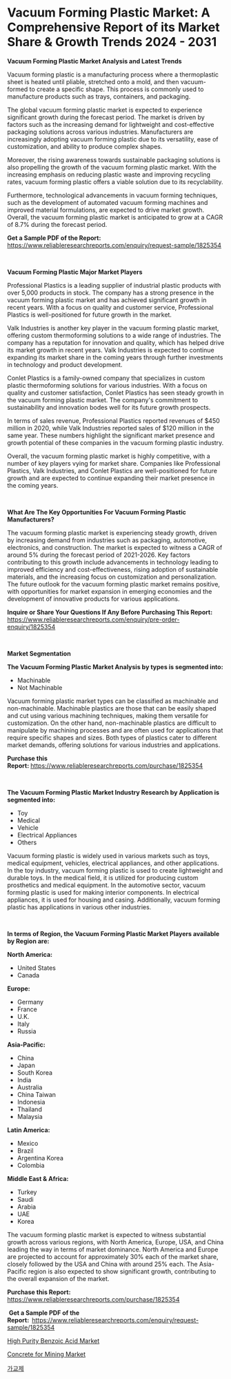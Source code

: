 <p><h1>Vacuum Forming Plastic Market: A Comprehensive Report of its Market Share & Growth Trends 2024 - 2031</h1></p><p><strong>Vacuum Forming Plastic Market Analysis and Latest Trends</strong></p>
<p><p>Vacuum forming plastic is a manufacturing process where a thermoplastic sheet is heated until pliable, stretched onto a mold, and then vacuum-formed to create a specific shape. This process is commonly used to manufacture products such as trays, containers, and packaging.</p><p>The global vacuum forming plastic market is expected to experience significant growth during the forecast period. The market is driven by factors such as the increasing demand for lightweight and cost-effective packaging solutions across various industries. Manufacturers are increasingly adopting vacuum forming plastic due to its versatility, ease of customization, and ability to produce complex shapes.</p><p>Moreover, the rising awareness towards sustainable packaging solutions is also propelling the growth of the vacuum forming plastic market. With the increasing emphasis on reducing plastic waste and improving recycling rates, vacuum forming plastic offers a viable solution due to its recyclability.</p><p>Furthermore, technological advancements in vacuum forming techniques, such as the development of automated vacuum forming machines and improved material formulations, are expected to drive market growth. Overall, the vacuum forming plastic market is anticipated to grow at a CAGR of 8.7% during the forecast period.</p></p>
<p><strong>Get a Sample PDF of the Report:&nbsp;</strong> <a href="https://www.reliableresearchreports.com/enquiry/request-sample/1825354">https://www.reliableresearchreports.com/enquiry/request-sample/1825354</a></p>
<p>&nbsp;</p>
<p><strong>Vacuum Forming Plastic Major Market Players</strong></p>
<p><p>Professional Plastics is a leading supplier of industrial plastic products with over 5,000 products in stock. The company has a strong presence in the vacuum forming plastic market and has achieved significant growth in recent years. With a focus on quality and customer service, Professional Plastics is well-positioned for future growth in the market.</p><p>Valk Industries is another key player in the vacuum forming plastic market, offering custom thermoforming solutions to a wide range of industries. The company has a reputation for innovation and quality, which has helped drive its market growth in recent years. Valk Industries is expected to continue expanding its market share in the coming years through further investments in technology and product development.</p><p>Conlet Plastics is a family-owned company that specializes in custom plastic thermoforming solutions for various industries. With a focus on quality and customer satisfaction, Conlet Plastics has seen steady growth in the vacuum forming plastic market. The company's commitment to sustainability and innovation bodes well for its future growth prospects.</p><p>In terms of sales revenue, Professional Plastics reported revenues of $450 million in 2020, while Valk Industries reported sales of $120 million in the same year. These numbers highlight the significant market presence and growth potential of these companies in the vacuum forming plastic industry.</p><p>Overall, the vacuum forming plastic market is highly competitive, with a number of key players vying for market share. Companies like Professional Plastics, Valk Industries, and Conlet Plastics are well-positioned for future growth and are expected to continue expanding their market presence in the coming years.</p></p>
<p>&nbsp;</p>
<p><strong>What Are The Key Opportunities For Vacuum Forming Plastic Manufacturers?</strong></p>
<p><p>The vacuum forming plastic market is experiencing steady growth, driven by increasing demand from industries such as packaging, automotive, electronics, and construction. The market is expected to witness a CAGR of around 5% during the forecast period of 2021-2026. Key factors contributing to this growth include advancements in technology leading to improved efficiency and cost-effectiveness, rising adoption of sustainable materials, and the increasing focus on customization and personalization. The future outlook for the vacuum forming plastic market remains positive, with opportunities for market expansion in emerging economies and the development of innovative products for various applications.</p></p>
<p><strong>Inquire or Share Your Questions If Any Before Purchasing This Report:</strong> <a href="https://www.reliableresearchreports.com/enquiry/pre-order-enquiry/1825354">https://www.reliableresearchreports.com/enquiry/pre-order-enquiry/1825354</a></p>
<p>&nbsp;</p>
<p><strong>Market Segmentation</strong></p>
<p><strong>The Vacuum Forming Plastic Market Analysis by types is segmented into:</strong></p>
<p><ul><li>Machinable</li><li>Not Machinable</li></ul></p>
<p><p>Vacuum forming plastic market types can be classified as machinable and non-machinable. Machinable plastics are those that can be easily shaped and cut using various machining techniques, making them versatile for customization. On the other hand, non-machinable plastics are difficult to manipulate by machining processes and are often used for applications that require specific shapes and sizes. Both types of plastics cater to different market demands, offering solutions for various industries and applications.</p></p>
<p><strong>Purchase this Report:&nbsp;</strong><a href="https://www.reliableresearchreports.com/purchase/1825354">https://www.reliableresearchreports.com/purchase/1825354</a></p>
<p>&nbsp;</p>
<p><strong>The Vacuum Forming Plastic Market Industry Research by Application is segmented into:</strong></p>
<p><ul><li>Toy</li><li>Medical</li><li>Vehicle</li><li>Electrical Appliances</li><li>Others</li></ul></p>
<p><p>Vacuum forming plastic is widely used in various markets such as toys, medical equipment, vehicles, electrical appliances, and other applications. In the toy industry, vacuum forming plastic is used to create lightweight and durable toys. In the medical field, it is utilized for producing custom prosthetics and medical equipment. In the automotive sector, vacuum forming plastic is used for making interior components. In electrical appliances, it is used for housing and casing. Additionally, vacuum forming plastic has applications in various other industries.</p></p>
<p>&nbsp;</p>
<p><strong>In terms of Region, the Vacuum Forming Plastic Market Players available by Region are:</strong></p>
<p>
    <p> <strong> North America: </strong>
        <ul>
            <li>United States</li>
            <li>Canada</li>
        </ul>
        </p> 
    <p> <strong> Europe: </strong>
        <ul>
            <li>Germany</li>
            <li>France</li>
            <li>U.K.</li>
            <li>Italy</li>
            <li>Russia</li>
        </ul>
        </p> 
    <p> <strong> Asia-Pacific: </strong>
        <ul>
            <li>China</li>
            <li>Japan</li>
            <li>South Korea</li>
            <li>India</li>
            <li>Australia</li>
            <li>China Taiwan</li>
            <li>Indonesia</li>
            <li>Thailand</li>
            <li>Malaysia</li>
        </ul>
        </p> 
    <p> <strong> Latin America: </strong>
        <ul>
            <li>Mexico</li>
            <li>Brazil</li>
            <li>Argentina Korea</li>
            <li>Colombia</li>
        </ul>
        </p> 
    <p> <strong> Middle East & Africa: </strong>
        <ul>
            <li>Turkey</li>
            <li>Saudi</li>
            <li>Arabia</li>
            <li>UAE</li>
            <li>Korea</li>
        </ul>
    </p>
    </p>
<p><p>The vacuum forming plastic market is expected to witness substantial growth across various regions, with North America, Europe, USA, and China leading the way in terms of market dominance. North America and Europe are projected to account for approximately 30% each of the market share, closely followed by the USA and China with around 25% each. The Asia-Pacific region is also expected to show significant growth, contributing to the overall expansion of the market.</p></p>
<p><strong>Purchase this Report: </strong><a href="https://www.reliableresearchreports.com/purchase/1825354">https://www.reliableresearchreports.com/purchase/1825354</a></p>
<p>&nbsp;<strong>Get a Sample PDF of the Report:&nbsp;&nbsp;</strong><a href="https://www.reliableresearchreports.com/enquiry/request-sample/1825354">https://www.reliableresearchreports.com/enquiry/request-sample/1825354</a></p>
<p><strong></strong></p>
<p><p><a href="https://github.com/JameTravis/Market-Research-Report-List-4/blob/main/high-purity-benzoic-acid-market.md">High Purity Benzoic Acid Market</a></p><p><a href="https://view.publitas.com/reportprime-1/concrete-for-mining-market-research-report-the-key-to-successful-business-strategy-forecasted-for-period-from-2023-2030/">Concrete for Mining Market</a></p><p><a href="https://github.com/laholand/Market-Research-Report-List-2/blob/main/5268762191640.md">가교제</a></p></p>
